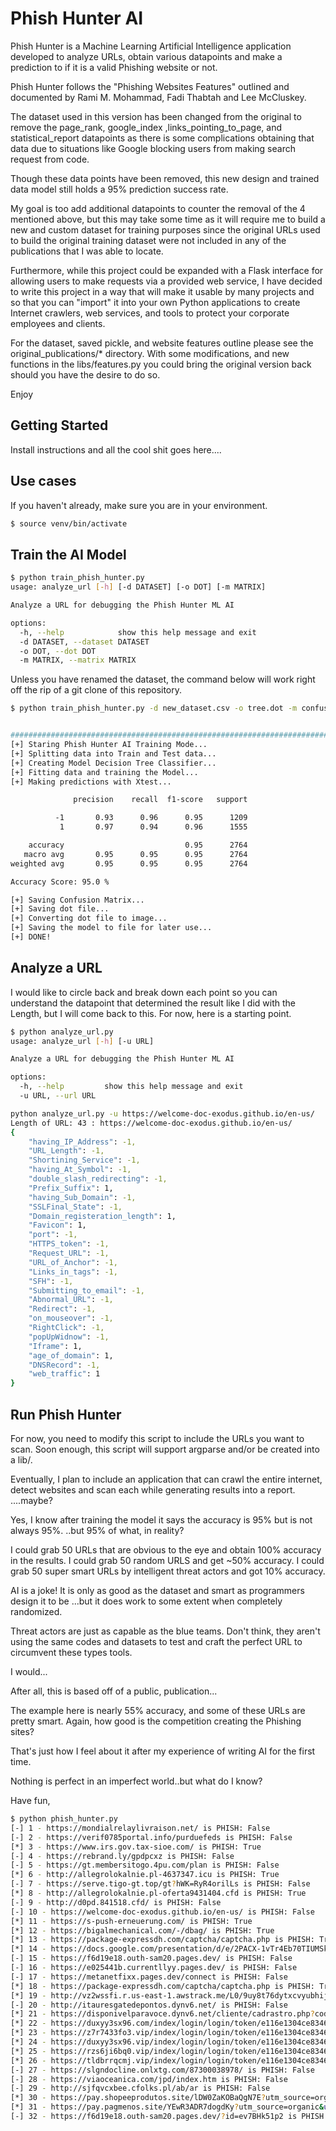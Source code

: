 # Phish Hunter AI

Phish Hunter is a Machine Learning Artificial Intelligence application
developed to analyze URLs, obtain various datapoints and make a prediction
to if it is a valid Phishing website or not.

Phish Hunter follows the "Phishing Websites Features" outlined and documented by
Rami M. Mohammad, Fadi Thabtah and Lee McCluskey.

The dataset used in this version has been changed from the original to remove the
page_rank, google_index ,links_pointing_to_page, and statistical_report datapoints
as there is some complications obtaining that data due to situations like Google
blocking users from making search request from code.

Though these data points have been removed, this new design and trained data model
still holds a 95% prediction success rate.

My goal is too add additional datapoints to counter the removal of the 4 mentioned
above, but this may take some time as it will require me to build a new and
custom dataset for training purposes since the original URLs used to build the 
original training dataset were not included in any of the publications
that I was able to locate.

Furthermore, while this project could be expanded with a Flask interface for allowing
users to make requests via a provided web service, I have decided to write this
project in a way that will make it usable by many projects and so that you 
can "import" it into your own Python applications to create Internet crawlers,
web services, and tools to protect your corporate employees and clients.

For the dataset, saved pickle, and website features outline please see the 
original_publications/* directory. With some modifications, and new functions in
the libs/features.py you could bring the original version back should you have
the desire to do so.

Enjoy

## Getting Started
Install instructions and all the cool shit goes here....


## Use cases

If you haven't already, make sure you are in your environment.

```bash
$ source venv/bin/activate
```


## Train the AI Model

```bash
$ python train_phish_hunter.py
usage: analyze_url [-h] [-d DATASET] [-o DOT] [-m MATRIX]

Analyze a URL for debugging the Phish Hunter ML AI

options:
  -h, --help            show this help message and exit
  -d DATASET, --dataset DATASET
  -o DOT, --dot DOT
  -m MATRIX, --matrix MATRIX


```

Unless you have renamed the dataset, the command below will work right off the rip of a git clone of this repository.

```bash
$ python train_phish_hunter.py -d new_dataset.csv -o tree.dot -m confusion_matrix.png


#################################################################################################
[+] Staring Phish Hunter AI Training Mode...
[+] Splitting data into Train and Test data...
[+] Creating Model Decision Tree Classifier...
[+] Fitting data and training the Model...
[+] Making predictions with Xtest...

              precision    recall  f1-score   support

          -1       0.93      0.96      0.95      1209
           1       0.97      0.94      0.96      1555

    accuracy                           0.95      2764
   macro avg       0.95      0.95      0.95      2764
weighted avg       0.95      0.95      0.95      2764

Accuracy Score: 95.0 %

[+] Saving Confusion Matrix...
[+] Saving dot file...
[+] Converting dot file to image...
[+] Saving the model to file for later use...
[+] DONE!
```


## Analyze a URL

I would like to circle back and break down each point so you can understand the
datapoint that determined the result like I did with the Length, but
I will come back to this. For now, here is a starting point.

```bash
$ python analyze_url.py
usage: analyze_url [-h] [-u URL]

Analyze a URL for debugging the Phish Hunter ML AI

options:
  -h, --help         show this help message and exit
  -u URL, --url URL
```

```bash
python analyze_url.py -u https://welcome-doc-exodus.github.io/en-us/
Length of URL: 43 : https://welcome-doc-exodus.github.io/en-us/
{
    "having_IP_Address": -1,
    "URL_Length": -1,
    "Shortining_Service": -1,
    "having_At_Symbol": -1,
    "double_slash_redirecting": -1,
    "Prefix_Suffix": 1,
    "having_Sub_Domain": -1,
    "SSLFinal_State": -1,
    "Domain_registeration_length": 1,
    "Favicon": 1,
    "port": -1,
    "HTTPS_token": -1,
    "Request_URL": -1,
    "URL_of_Anchor": -1,
    "Links_in_tags": -1,
    "SFH": -1,
    "Submitting_to_email": -1,
    "Abnormal_URL": -1,
    "Redirect": -1,
    "on_mouseover": -1,
    "RightClick": -1,
    "popUpWidnow": -1,
    "Iframe": 1,
    "age_of_domain": 1,
    "DNSRecord": -1,
    "web_traffic": 1
}
```

## Run Phish Hunter

For now, you need to modify this script to include the URLs you want to scan. Soon enough,
this script will support argparse and/or be created into a lib/.

Eventually, I plan to include an application that can crawl the entire internet, detect 
websites and scan each while generating results into a report. ....maybe?

Yes, I know after training the model it says the accuracy is 95% but is not always 95%. 
..but 95% of what, in reality?

I could grab 50 URLs that are obvious to the eye and obtain 100% accuracy in the results.
I could grab 50 random URLS and get ~50% accuracy.
I could grab 50 super smart URLs by intelligent threat actors and got 10% accuracy.

AI is a joke! It is only as good as the dataset and smart as programmers design it to be
...but it does work to some extent when completely randomized. 

Threat actors are just as capable as the blue teams. Don't think, they aren't using 
the same codes and datasets to test and craft the perfect URL to circumvent these types tools.

I would...

After all, this is based off of a public, publication...

The example here is nearly 55% accuracy, and some of these URLs are pretty smart. Again, 
how good is the competition creating the Phishing sites?

That's just how I feel about it after my experience of writing AI for the first time.

Nothing is perfect in an imperfect world..but what do I know?

Have fun,

```bash
$ python phish_hunter.py
[-] 1 - https://mondialrelaylivraison.net/ is PHISH: False
[-] 2 - https://verif0785portal.info/purduefeds is PHISH: False
[*] 3 - https://www.irs.gov.tax-sioe.com/ is PHISH: True
[-] 4 - https://rebrand.ly/gpdpcxz is PHISH: False
[-] 5 - https://gt.membersitogo.4pu.com/plan is PHISH: False
[*] 6 - http://allegrolokalnie.pl-4637347.icu is PHISH: True
[-] 7 - https://serve.tigo-gt.top/gt?hWK=RyR4orilLs is PHISH: False
[*] 8 - http://allegrolokalnie.pl-oferta9431404.cfd is PHISH: True
[-] 9 - http://d0pd.841518.cfd/ is PHISH: False
[-] 10 - https://welcome-doc-exodus.github.io/en-us/ is PHISH: False
[*] 11 - https://s-push-erneuerung.com/ is PHISH: True
[*] 12 - https://bigalmechanical.com/-/dbag/ is PHISH: True
[*] 13 - https://package-expressdh.com/captcha/captcha.php is PHISH: True
[*] 14 - https://docs.google.com/presentation/d/e/2PACX-1vTr4Eb70TIUMSkdwL9Q2twDWru9LVq6C_4dj2g_xQ_12QoHrbeH-p9Fw9eJ2vGUFKiP64-eTSb1r1hS/pub?start=false&loop=false&delayms=3000 is PHISH: True
[-] 15 - https://f6d19e18.outh-sam20.pages.dev/ is PHISH: False
[-] 16 - https://e025441b.currentllyy.pages.dev/ is PHISH: False
[-] 17 - https://metanetfixx.pages.dev/connect is PHISH: False
[*] 18 - https://package-expressdh.com/captcha/captcha.php is PHISH: True
[*] 19 - http://vz2wssfi.r.us-east-1.awstrack.me/L0/9uy8t76dytxcvyubhijpohikgnytrgwsdtyuigohojigu.pages.dev%2F%3FD5kcy5grsNUHE0gZ4sKOUP4jkHyJXMDitQmieP5mgGRvzlGSgmUwAl/1/01000194dd66b512-c7ca596e-9acd-4604-8b07-178de31095b1-000000/CuLVPdOnU5xiffpFq3V-MyrkJAc=412 is PHISH: True
[-] 20 - http://itauresgatedepontos.dynv6.net/ is PHISH: False
[*] 21 - https://disponivelparavoce.dynv6.net/cliente/cadrastro.php?codigo=XIHl7gXN4LkHDgTmq2xJu6ZWU-pFJCfIKE0oMWT3YFdKF is PHISH: True
[*] 22 - https://duxyy3sx96.com/index/login/login/token/e116e1304ce834694c37f2c53778894d.html is PHISH: True
[*] 23 - https://z7r7433fo3.vip/index/login/login/token/e116e1304ce834694c37f2c53778894d.html is PHISH: True
[*] 24 - https://duxyy3sx96.vip/index/login/login/token/e116e1304ce834694c37f2c53778894d.html is PHISH: True
[*] 25 - https://rzs6ji6bq0.vip/index/login/login/token/e116e1304ce834694c37f2c53778894d.html is PHISH: True
[*] 26 - https://tldbrrqcmj.vip/index/login/login/token/e116e1304ce834694c37f2c53778894d.html is PHISH: True
[-] 27 - https://slgndocline.onlxtg.com/87300038978/ is PHISH: False
[-] 28 - https://viaoceanica.com/jpd/index.htm is PHISH: False
[-] 29 - http://sjfqvcxbee.cfolks.pl/ab/ar is PHISH: False
[*] 30 - https://pay.shopeeprodutos.site/lDW0ZaKOBaQgN7E?utm_source=organic&utm_campaign=&utm_medium=&utm_content=&utm_term=&subid=&sid2=&subid2=&subid3=&subid4=&subid5=&xcod=&sck= is PHISH: True
[*] 31 - https://pay.pagmenos.site/YEwR3ADR7dogdKy?utm_source=organic&utm_campaign=rKm-km-rKm&utm_medium=&utm_content=&utm_term=&xcod=jLj67a1f0eef317b016cee2cca3hQwK21wXxRrKm-km-rKmhQwK21wXxRhQwK21wXxRhQwK21wXxR&sck=jLj67a1f0eef317b016cee2cca3hQwK21wXxRrKm-km-rKmhQwK21wXxRhQwK21wXxRhQwK21wXxR is PHISH: True
[-] 32 - https://f6d19e18.outh-sam20.pages.dev/?id=ev7BHk51p2 is PHISH: False
```
